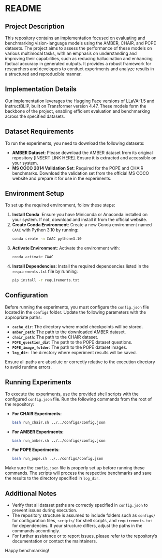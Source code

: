 # README

## Project Description
This repository contains an implementation focused on evaluating and benchmarking vision-language models using the AMBER, CHAIR, and POPE datasets. The project aims to assess the performance of these models on various multimodal tasks, with an emphasis on understanding and improving their capabilities, such as reducing hallucination and enhancing factual accuracy in generated outputs. It provides a robust framework for researchers and developers to conduct experiments and analyze results in a structured and reproducible manner.

## Implementation Details
Our implementation leverages the Hugging Face versions of LLaVA-1.5 and InstructBLIP, built on Transformer version 4.47. These models form the backbone of the project, enabling efficient evaluation and benchmarking across the specified datasets.

## Dataset Requirements
To run the experiments, you need to download the following datasets:

- **AMBER Dataset**: Please download the AMBER dataset from its original repository [INSERT LINK HERE]. Ensure it is extracted and accessible on your system.
- **MS COCO 2014 Validation Set**: Required for the POPE and CHAIR benchmarks. Download the validation set from the official MS COCO website and prepare it for use in the experiments.

## Environment Setup
To set up the required environment, follow these steps:

1. **Install Conda**: Ensure you have Miniconda or Anaconda installed on your system. If not, download and install it from the official website.
2. **Create Conda Environment**: Create a new Conda environment named `CAAC` with Python 3.10 by running:
   ```bash
   conda create -n CAAC python=3.10
   ```
3. **Activate Environment**: Activate the environment with:
   ```bash
   conda activate CAAC
   ```
4. **Install Dependencies**: Install the required dependencies listed in the `requirements.txt` file by running:
   ```bash
   pip install -r requirements.txt
   ```

## Configuration
Before running the experiments, you must configure the `config.json` file located in the `configs` folder. Update the following parameters with the appropriate paths:

- **`cache_dir`**: The directory where model checkpoints will be stored.
- **`amber_path`**: The path to the downloaded AMBER dataset.
- **`chair_path`**: The path to the CHAIR dataset.
- **`POPE_question_dir`**: The path to the POPE dataset questions.
- **`POPE_image_folder`**: The path to the POPE dataset images.
- **`log_dir`**: The directory where experiment results will be saved.

Ensure all paths are absolute or correctly relative to the execution directory to avoid runtime errors.

## Running Experiments
To execute the experiments, use the provided shell scripts with the configured `config.json` file. Run the following commands from the root of the repository:

- **For CHAIR Experiments**:
  ```bash
  bash run_chair.sh ../../configs/config.json
  ```
- **For AMBER Experiments**:
  ```bash
  bash run_amber.sh ../../configs/config.json
  ```
- **For POPE Experiments**:
  ```bash
  bash run_pope.sh ../../configs/config.json
  ```

Make sure the `config.json` file is properly set up before running these commands. The scripts will process the respective benchmarks and save the results to the directory specified in `log_dir`.

## Additional Notes
- Verify that all dataset paths are correctly specified in `config.json` to prevent issues during execution.
- The repository structure is assumed to include folders such as `configs/` for configuration files, `scripts/` for shell scripts, and `requirements.txt` for dependencies. If your structure differs, adjust the paths in the commands accordingly.
- For further assistance or to report issues, please refer to the repository’s documentation or contact the maintainers.

Happy benchmarking!